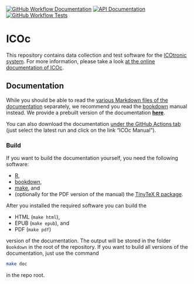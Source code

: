 [![GitHub Workflow Documentation](https://img.shields.io/github/actions/workflow/status/mytoolit/ICOc/documentation.yaml?branch=main&label=Documentation)](https://mytoolit.github.io/ICOc/) [![API Documentation](https://img.shields.io/readthedocs/icoc?label=API%20Documentation)](https://icoc.readthedocs.io/en/latest/) [![GitHub Workflow Tests](https://img.shields.io/github/actions/workflow/status/mytoolit/ICOc/tests.yaml?branch=main&label=Tests)](https://github.com/MyTooliT/ICOc/actions/workflows/tests.yaml)

# ICOc

This repository contains data collection and test software for the [ICOtronic system](https://www.mytoolit.com/ICOtronic/). For more information, please take a look [at the online documentation of ICOc](https://mytoolit.github.io/ICOc/).

## Documentation

While you should be able to read the [various Markdown files of the documentation](Documentation) separately, we recommend you read the [bookdown](https://bookdown.org) manual instead. We provide a prebuilt version of the documentation [**here**](https://mytoolit.github.io/ICOc/).

You can also download the documentation [under the GitHub Actions tab](https://github.com/MyTooliT/ICOc/actions/workflows/documentation.yaml) (just select the latest run and click on the link “ICOc Manual”).

### Build

If you want to build the documentation yourself, you need the following software:

- [R](https://www.r-project.org),
- [bookdown](https://bookdown.org),
- [make](<https://en.wikipedia.org/wiki/Make_(software)>), and
- (optionally for the PDF version of the manual) the [TinyTeX R package](https://yihui.org/tinytex/).

After you installed the required software you can build the

- HTML (`make html`),
- EPUB (`make epub`), and
- PDF (`make pdf`)

version of the documentation. The output will be stored in the folder `Bookdown` in the root of the repository. If you want to build all versions of the documentation, just use the command

```sh
make doc
```

in the repo root.
